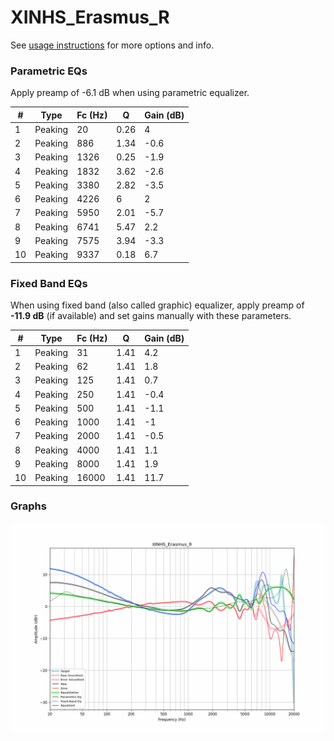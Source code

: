 # XINHS_Erasmus_R
See [usage instructions](https://github.com/jaakkopasanen/AutoEq#usage) for more options and info.

### Parametric EQs
Apply preamp of -6.1 dB when using parametric equalizer.

|   # | Type    |   Fc (Hz) |    Q |   Gain (dB) |
|-----|---------|-----------|------|-------------|
|   1 | Peaking |        20 | 0.26 |         4   |
|   2 | Peaking |       886 | 1.34 |        -0.6 |
|   3 | Peaking |      1326 | 0.25 |        -1.9 |
|   4 | Peaking |      1832 | 3.62 |        -2.6 |
|   5 | Peaking |      3380 | 2.82 |        -3.5 |
|   6 | Peaking |      4226 | 6    |         2   |
|   7 | Peaking |      5950 | 2.01 |        -5.7 |
|   8 | Peaking |      6741 | 5.47 |         2.2 |
|   9 | Peaking |      7575 | 3.94 |        -3.3 |
|  10 | Peaking |      9337 | 0.18 |         6.7 |

### Fixed Band EQs
When using fixed band (also called graphic) equalizer, apply preamp of **-11.9 dB** (if available) and set gains manually with these parameters.

|   # | Type    |   Fc (Hz) |    Q |   Gain (dB) |
|-----|---------|-----------|------|-------------|
|   1 | Peaking |        31 | 1.41 |         4.2 |
|   2 | Peaking |        62 | 1.41 |         1.8 |
|   3 | Peaking |       125 | 1.41 |         0.7 |
|   4 | Peaking |       250 | 1.41 |        -0.4 |
|   5 | Peaking |       500 | 1.41 |        -1.1 |
|   6 | Peaking |      1000 | 1.41 |        -1   |
|   7 | Peaking |      2000 | 1.41 |        -0.5 |
|   8 | Peaking |      4000 | 1.41 |         1.1 |
|   9 | Peaking |      8000 | 1.41 |         1.9 |
|  10 | Peaking |     16000 | 1.41 |        11.7 |

### Graphs
![](./XINHS_Erasmus_R.png)
